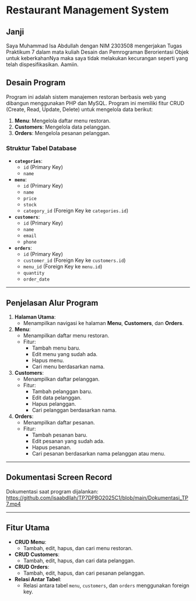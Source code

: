 # Restaurant Management System

## Janji
Saya Muhammad Isa Abdullah dengan NIM 2303508 mengerjakan Tugas Praktikum 7 dalam mata kuliah Desain dan Pemrograman Berorientasi Objek untuk keberkahanNya maka saya tidak melakukan kecurangan seperti yang telah dispesifikasikan. Aamiin.

## Desain Program
Program ini adalah sistem manajemen restoran berbasis web yang dibangun menggunakan PHP dan MySQL. Program ini memiliki fitur CRUD (Create, Read, Update, Delete) untuk mengelola data berikut:
1. **Menu**: Mengelola daftar menu restoran.
2. **Customers**: Mengelola data pelanggan.
3. **Orders**: Mengelola pesanan pelanggan.

### Struktur Tabel Database
- **`categories`**:
  - `id` (Primary Key)
  - `name`
- **`menu`**:
  - `id` (Primary Key)
  - `name`
  - `price`
  - `stock`
  - `category_id` (Foreign Key ke `categories.id`)
- **`customers`**:
  - `id` (Primary Key)
  - `name`
  - `email`
  - `phone`
- **`orders`**:
  - `id` (Primary Key)
  - `customer_id` (Foreign Key ke `customers.id`)
  - `menu_id` (Foreign Key ke `menu.id`)
  - `quantity`
  - `order_date`

---

## Penjelasan Alur Program
1. **Halaman Utama**:
   - Menampilkan navigasi ke halaman **Menu**, **Customers**, dan **Orders**.
2. **Menu**:
   - Menampilkan daftar menu restoran.
   - Fitur:
     - Tambah menu baru.
     - Edit menu yang sudah ada.
     - Hapus menu.
     - Cari menu berdasarkan nama.
3. **Customers**:
   - Menampilkan daftar pelanggan.
   - Fitur:
     - Tambah pelanggan baru.
     - Edit data pelanggan.
     - Hapus pelanggan.
     - Cari pelanggan berdasarkan nama.
4. **Orders**:
   - Menampilkan daftar pesanan.
   - Fitur:
     - Tambah pesanan baru.
     - Edit pesanan yang sudah ada.
     - Hapus pesanan.
     - Cari pesanan berdasarkan nama pelanggan atau menu.

---

## Dokumentasi Screen Record
Dokumentasi saat program dijalankan:
https://github.com/isaabdllah/TP7DPBO2025C1/blob/main/Dokumentasi_TP7.mp4

---

## Fitur Utama
- **CRUD Menu**:
  - Tambah, edit, hapus, dan cari menu restoran.
- **CRUD Customers**:
  - Tambah, edit, hapus, dan cari data pelanggan.
- **CRUD Orders**:
  - Tambah, edit, hapus, dan cari pesanan pelanggan.
- **Relasi Antar Tabel**:
  - Relasi antara tabel `menu`, `customers`, dan `orders` menggunakan foreign key.
